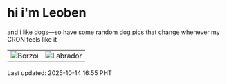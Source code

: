 # hi i'm Leoben

and i like dogs—so have some random dog pics that change whenever my CRON feels like it

|  |  |
|--------|----------|
| ![Borzoi](https://random-dog-vercel.vercel.app/api/random-borzoi?v=1760432136) | ![Labrador](https://random-dog-vercel.vercel.app/api/random-labrador?v=1760432136) |

Last updated: 2025-10-14 16:55 PHT
